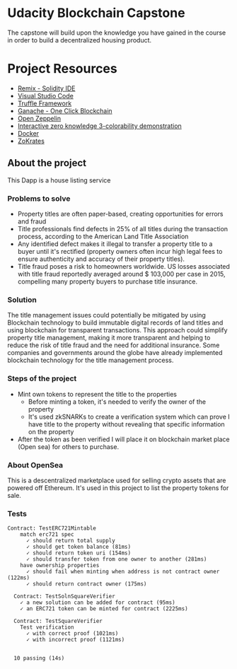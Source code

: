 # Udacity Blockchain Capstone

The capstone will build upon the knowledge you have gained in the course in order to build a decentralized housing product.

# Project Resources

* [Remix - Solidity IDE](https://remix.ethereum.org/)
* [Visual Studio Code](https://code.visualstudio.com/)
* [Truffle Framework](https://truffleframework.com/)
* [Ganache - One Click Blockchain](https://truffleframework.com/ganache)
* [Open Zeppelin ](https://openzeppelin.org/)
* [Interactive zero knowledge 3-colorability demonstration](http://web.mit.edu/~ezyang/Public/graph/svg.html)
* [Docker](https://docs.docker.com/install/)
* [ZoKrates](https://github.com/Zokrates/ZoKrates)

## About the project

This Dapp is a house listing service

### Problems to solve

- Property titles are often paper-based, creating opportunities for errors and fraud
- Title professionals find defects in 25% of all titles during the transaction process, according to the American Land Title Association
- Any identified defect makes it illegal to transfer a property title to a buyer until it's rectified (property owners often incur high legal fees to ensure authenticity and accuracy of their property titles).
- Title fraud poses a risk to homeowners worldwide. US losses associated with title fraud reportedly averaged around $ 103,000 per case in 2015, compelling many property buyers to purchase title insurance.

### Solution

The title management issues could potentially be mitigated by using Blockchain technology to build immutable digital records of land titles and using blockchain for transparent transactions. This approach could simplify property title management, making it more transparent and helping to reduce the risk of title fraud and the need for additional insurance.
Some companies and governments around the globe have already implemented blockchain technology for the title management process.

### Steps of the project
- Mint own tokens to represent the title to the properties
    - Before minting a token, it's needed to verify the owner of the property
    - It's used zkSNARKs to create a verification system which can prove I have title to the property without revealing that specific information on the property
- After the token as been verified I will place it on blockchain market place (Open sea) for others to purchase.

### About OpenSea
This is a descentralized marketplace used for selling crypto assets that are powered off Ethereum.
It's used in this project to list the property tokens for sale.

### Tests
```
Contract: TestERC721Mintable
    match erc721 spec
      ✓ should return total supply
      ✓ should get token balance (81ms)
      ✓ should return token uri (154ms)
      ✓ should transfer token from one owner to another (281ms)
    have ownership properties
      ✓ should fail when minting when address is not contract owner (122ms)
      ✓ should return contract owner (175ms)

  Contract: TestSolnSquareVerifier
    ✓ a new solution can be added for contract (95ms)
    ✓ an ERC721 token can be minted for contract (2225ms)

  Contract: TestSquareVerifier
    Test verification
      ✓ with correct proof (1021ms)
      ✓ with incorrect proof (1121ms)


  10 passing (14s)
```